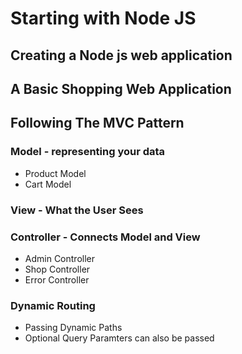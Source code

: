 # Starting with Node JS

## Creating a Node js web application 

## A Basic Shopping Web Application

## Following The MVC Pattern

### Model - representing your data
- Product Model 
- Cart Model
### View  - What the User Sees
### Controller - Connects Model and View
- Admin Controller
- Shop Controller
- Error Controller

### Dynamic Routing

- Passing Dynamic Paths
- Optional Query Paramters can also be passed